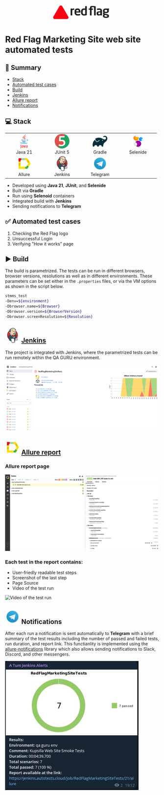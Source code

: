 <p align="center">
  <a href="https://redflagseals.com/" target="_blank">
    <img src="readmemedia/redflaglogo.webp" width="200" alt="Red Flag Logo">
  </a>
</p>

# Red Flag Marketing Site web site automated tests

## 📜 Summary
- [Stack](#-stack)
- [Automated test cases](#-automated-test-cases)
- [Build](#-build)
- [Jenkins](#-jenkins)
- [Allure report](#-allure-report)
- [Notifications](#-notifications)

  
## 💻 Stack

<div align="center">
  <table>
    <tr>
      <!-- First row -->
      <td align="center" width="110">
        <a href="https://www.java.com" target="_blank">
          <img src="readmemedia/java-original-wordmark.svg" width="48" height="48" alt="Java" />
        </a>
        <br>Java 21
      </td>
      <td align="center" width="110">
        <a href="https://junit.org/junit5/" target="_blank">
          <img src="readmemedia/junit-original.svg" width="48" height="48" alt="JUnit 5" />
        </a>
        <br>JUnit 5
      </td>
      <td align="center" width="110">
        <a href="https://gradle.org/" target="_blank">
          <img src="readmemedia/gradle-original.svg" width="48" height="48" alt="Gradle" />
        </a>
        <br>Gradle
      </td>
      <td align="center" width="110">
        <a href="https://selenide.org/" target="_blank">
          <img src="readmemedia\Selenide.svg" width="48" height="48" alt="Selenide" />
        </a>
        <br>Selenide
      </td>
    </tr>
    <tr>
      <!-- Second row -->
      </td>
      <td align="center" width="110">
        <a href="https://docs.qameta.io/allure/" target="_blank">
          <img src="readmemedia/Allure.svg" width="48" height="48" alt="Allure" />
        </a>
        <br>Allure
      </td>
      <td align="center" width="110">
        <a href="https://www.jenkins.io/" target="_blank">
          <img src="readmemedia/jenkins-original.svg" width="48" height="48" alt="Jenkins" />
        </a>
        <br>Jenkins
      <td align="center" width="110">
        <a href="https://web.telegram.org/" target="_blank">
          <img src="readmemedia/Telegram.svg" width="48" height="48" alt="Telegram" />
        </a>
        <br>Telegram
      </td>
    </tr>
  </table>
</div>

- Developed using **Java 21**, **JUnit**, and **Selenide**
- Built via **Gradle**
- Run using **Selenoid** containers
- Integrated build with **Jenkins**
- Sending notifications to **Telegram**

## ✅ Automated test cases
1. Checking the Red Flag logo
2. Unsuccessful Login
3. Verifying "How it works" page

## ▶️ Build

The build is parametrized. The tests can be run in different browsers, browser versions, resolutions as well as in different environments. These parameters can be set either in the `.properties` files, or via the VM options as shown in the script below. 

```bash
stmms_test
-Denv=${environment}
-Dbrowser.name=${Browser}
-Dbrowser.version=${BrowserVersion}
-Dbrowser.screenResolution=${Resolution}
```

## <img src="readmemedia/jenkins-original.svg" width="48" height="48" alt="Jenkins" /> [Jenkins](https://jenkins.autotests.cloud/job/RedFlagMarketingSiteTests/)

The project is integrated with Jenkins, where the parametrized tests can be run remotely within the QA GURU environment.

<img src="readmemedia/RFMSJenkins.png" alt="Jenkins Main Page">


## <img src="readmemedia/Allure.svg" width="48" height="48" alt="Allure" /> [Allure report](https://jenkins.autotests.cloud/job/KupsillaWebSite/6/allure/)

### Allure report page
<img src="readmemedia/AllureReportExample.png" alt="Allure Report">

### Each test in the report contains:
- User-friedly readable test steps
- Screenshot of the last step
- Page Source
- Video of the test run
  
<img src="readmemedia/TestRunVideoExample.gif" alt="Video of the test run">

## <img src="readmemedia/Telegram.svg" width="48" height="48" alt="Telegram" /> Notifications

After each run a notification is sent automatically to **Telegram** with a brief summary of the test results including the number of passed and failed tests, run duration, and report link. This functianlity is implemented using the [allure-notifications](https://github.com/qa-guru/allure-notifications) library which also allows sending notifications to Slack, Discord, and other messengers.

<img src="readmemedia/TgNotificationExample.png" alt="Telegram Notification">
